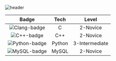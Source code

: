 ![header](https://capsule-render.vercel.app/api?type=venom&height=300&color=gradient&text=Done%20Is%20Better%20Than%20Perfect&fontColor=111111&fontAlignY=40&animation=twinkling&stroke=00FF00&strokeWidth=2&desc=ReThinkIn&descSize=30&fontSize=60)

|Badge|Tech|Level|
|:-----:|:-----:|:-----:|
|![Clang-badge](https://img.shields.io/badge/C-A8B9CC?style=plastic&logo=C&logoColor=white)|C|2-Novice|
|![C++-badge](https://img.shields.io/badge/C++-00599C?style=plastic&logo=C%2B%2B&logoColor=white)|C++|2-Novice|
|![Python-badge](https://img.shields.io/badge/Python-3776AB?style=plastic&logo=Python&logoColor=white)|Python|3-Intermediate|
|![MySQL-badge](https://img.shields.io/badge/MySQL-4479A1?style=plastic&logo=MySQL&logoColor=white)|MySQL|2-Novice|

<!--
**ymiwm/ymiwm** is a ✨ _special_ ✨ repository because its `README.md` (this file) appears on your GitHub profile.

### Hi there 👋

Here are some ideas to get you started:

- 🔭 I’m currently working on ****
- 🌱 I’m currently learning ****
- 👯 I’m looking to collaborate on ****
- 🤔 I’m looking for help with ****
- 💬 Ask me about ****
- 📫 How to reach me: ****
- 😄 Pronouns: ****
- ⚡ Fun fact: ****
-->
